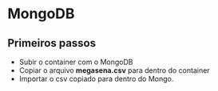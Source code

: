 # MongoDB

## Primeiros passos

+ Subir o container com o MongoDB
+ Copiar o arquivo **megasena.csv** para dentro do container
+ Importar o csv copiado para dentro do Mongo.